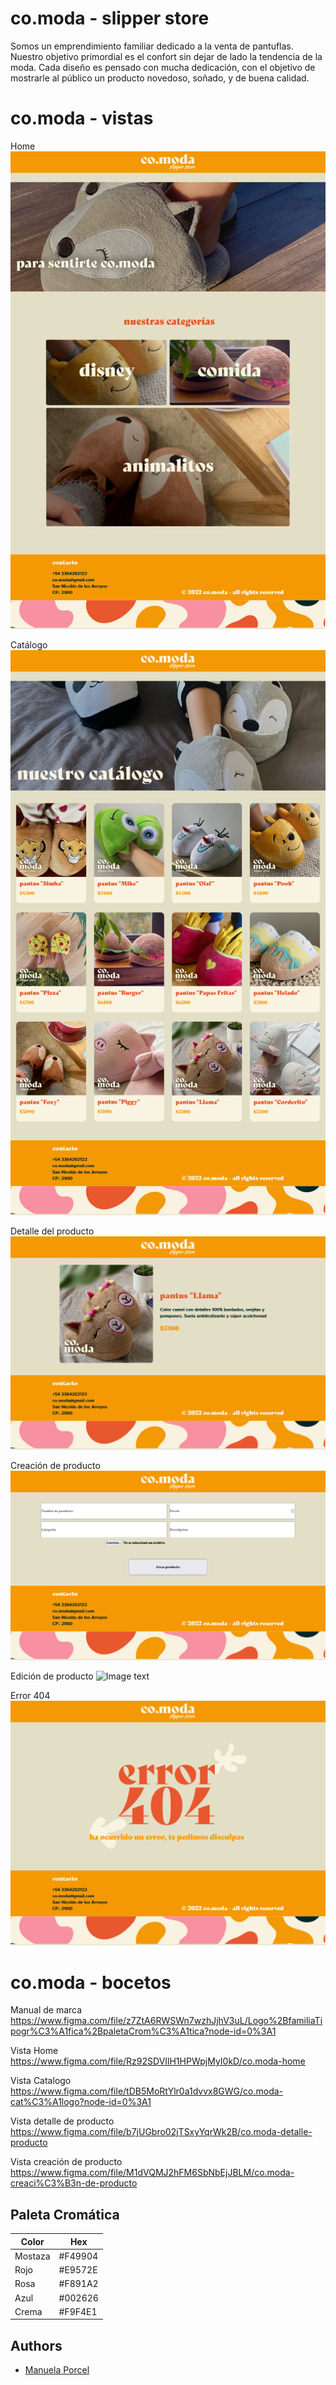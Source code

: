 
# co.moda - slipper store

Somos un emprendimiento familiar dedicado a la venta
de pantuflas. Nuestro objetivo primordial es el confort
sin dejar de lado la tendencia de la moda.
Cada diseño es pensado con mucha dedicación, con el 
objetivo de mostrarle al público un producto novedoso,
soñado, y de buena calidad.

# co.moda - vistas
Home
![Image text](https://github.com/ManuMug/imagenes/blob/main/HOME.png)

Catálogo
![Image text](https://github.com/ManuMug/imagenes/blob/main/CATALOGO.png)

Detalle del producto
![Image text](https://github.com/ManuMug/imagenes/blob/main/DETALLE%20DE%20PRODUCTO.png)

Creación de producto
![Image text](https://github.com/ManuMug/imagenes/blob/main/CREACION%20DE%20PRODUCTOS.png)

Edición de producto
![Image text](https://github.com/ManuMug/imagenes/blob/main/EDICI%C3%93N%20DE%20PRODUCTOS.png)

Error 404
![Image text](https://github.com/ManuMug/imagenes/blob/main/error404.png)



# co.moda - bocetos
Manual de marca
https://www.figma.com/file/z7ZtA6RWSWn7wzhJjhV3uL/Logo%2BfamiliaTipogr%C3%A1fica%2BpaletaCrom%C3%A1tica?node-id=0%3A1

Vista Home
https://www.figma.com/file/Rz92SDVIlH1HPWpjMyI0kD/co.moda-home

Vista Catalogo
https://www.figma.com/file/tDB5MoRtYlr0a1dvvx8GWG/co.moda-cat%C3%A1logo?node-id=0%3A1

Vista detalle de producto
https://www.figma.com/file/b7jUGbro02jTSxyYqrWk2B/co.moda-detalle-producto

Vista creación de producto
https://www.figma.com/file/M1dVQMJ2hFM6SbNbEjJBLM/co.moda-creaci%C3%B3n-de-producto


## Paleta Cromática

| Color             | Hex                                                                |
| ----------------- | ------------------------------------------------------------------ |
| Mostaza |  #F49904 |
| Rojo | #E9572E |
| Rosa | #F891A2 |
| Azul |  #002626 |
| Crema | #F9F4E1 |


## Authors

- [Manuela Porcel](https://www.github.com/ManuMug)

